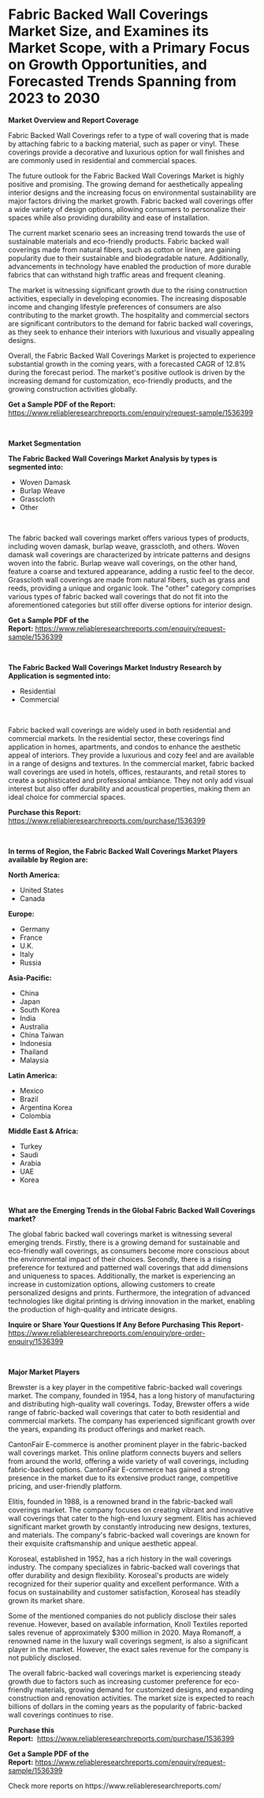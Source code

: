 <p><h1>Fabric Backed Wall Coverings Market Size, and Examines its Market Scope, with a Primary Focus on Growth Opportunities, and Forecasted Trends Spanning from 2023 to 2030</h1></p><p><strong>Market Overview and Report Coverage</strong></p>
<p><p>Fabric Backed Wall Coverings refer to a type of wall covering that is made by attaching fabric to a backing material, such as paper or vinyl. These coverings provide a decorative and luxurious option for wall finishes and are commonly used in residential and commercial spaces.</p><p>The future outlook for the Fabric Backed Wall Coverings Market is highly positive and promising. The growing demand for aesthetically appealing interior designs and the increasing focus on environmental sustainability are major factors driving the market growth. Fabric backed wall coverings offer a wide variety of design options, allowing consumers to personalize their spaces while also providing durability and ease of installation.</p><p>The current market scenario sees an increasing trend towards the use of sustainable materials and eco-friendly products. Fabric backed wall coverings made from natural fibers, such as cotton or linen, are gaining popularity due to their sustainable and biodegradable nature. Additionally, advancements in technology have enabled the production of more durable fabrics that can withstand high traffic areas and frequent cleaning.</p><p>The market is witnessing significant growth due to the rising construction activities, especially in developing economies. The increasing disposable income and changing lifestyle preferences of consumers are also contributing to the market growth. The hospitality and commercial sectors are significant contributors to the demand for fabric backed wall coverings, as they seek to enhance their interiors with luxurious and visually appealing designs.</p><p>Overall, the Fabric Backed Wall Coverings Market is projected to experience substantial growth in the coming years, with a forecasted CAGR of 12.8% during the forecast period. The market's positive outlook is driven by the increasing demand for customization, eco-friendly products, and the growing construction activities globally.</p></p>
<p><strong>Get a Sample PDF of the Report:</strong> <a href="https://www.reliableresearchreports.com/enquiry/request-sample/1536399">https://www.reliableresearchreports.com/enquiry/request-sample/1536399</a></p>
<p>&nbsp;</p>
<p><strong>Market Segmentation</strong></p>
<p><strong>The Fabric Backed Wall Coverings Market Analysis by types is segmented into:</strong></p>
<p><ul><li>Woven Damask</li><li>Burlap Weave</li><li>Grasscloth</li><li>Other</li></ul></p>
<p>&nbsp;</p>
<p><p>The fabric backed wall coverings market offers various types of products, including woven damask, burlap weave, grasscloth, and others. Woven damask wall coverings are characterized by intricate patterns and designs woven into the fabric. Burlap weave wall coverings, on the other hand, feature a coarse and textured appearance, adding a rustic feel to the decor. Grasscloth wall coverings are made from natural fibers, such as grass and reeds, providing a unique and organic look. The "other" category comprises various types of fabric backed wall coverings that do not fit into the aforementioned categories but still offer diverse options for interior design.</p></p>
<p><strong>Get a Sample PDF of the Report:</strong>&nbsp;<a href="https://www.reliableresearchreports.com/enquiry/request-sample/1536399">https://www.reliableresearchreports.com/enquiry/request-sample/1536399</a></p>
<p>&nbsp;</p>
<p><strong>The Fabric Backed Wall Coverings Market Industry Research by Application is segmented into:</strong></p>
<p><ul><li>Residential</li><li>Commercial</li></ul></p>
<p>&nbsp;</p>
<p><p>Fabric backed wall coverings are widely used in both residential and commercial markets. In the residential sector, these coverings find application in homes, apartments, and condos to enhance the aesthetic appeal of interiors. They provide a luxurious and cozy feel and are available in a range of designs and textures. In the commercial market, fabric backed wall coverings are used in hotels, offices, restaurants, and retail stores to create a sophisticated and professional ambiance. They not only add visual interest but also offer durability and acoustical properties, making them an ideal choice for commercial spaces.</p></p>
<p><strong>Purchase this Report:</strong>&nbsp; <a href="https://www.reliableresearchreports.com/purchase/1536399">https://www.reliableresearchreports.com/purchase/1536399</a></p>
<p>&nbsp;</p>
<p><strong>In terms of Region, the Fabric Backed Wall Coverings Market Players available by Region are:</strong></p>
<p>
    <p> <strong> North America: </strong>
        <ul>
            <li>United States</li>
            <li>Canada</li>
        </ul>
        </p> 
    <p> <strong> Europe: </strong>
        <ul>
            <li>Germany</li>
            <li>France</li>
            <li>U.K.</li>
            <li>Italy</li>
            <li>Russia</li>
        </ul>
        </p> 
    <p> <strong> Asia-Pacific: </strong>
        <ul>
            <li>China</li>
            <li>Japan</li>
            <li>South Korea</li>
            <li>India</li>
            <li>Australia</li>
            <li>China Taiwan</li>
            <li>Indonesia</li>
            <li>Thailand</li>
            <li>Malaysia</li>
        </ul>
        </p> 
    <p> <strong> Latin America: </strong>
        <ul>
            <li>Mexico</li>
            <li>Brazil</li>
            <li>Argentina Korea</li>
            <li>Colombia</li>
        </ul>
        </p> 
    <p> <strong> Middle East & Africa: </strong>
        <ul>
            <li>Turkey</li>
            <li>Saudi</li>
            <li>Arabia</li>
            <li>UAE</li>
            <li>Korea</li>
        </ul>
    </p>
    </p>
<p>&nbsp;</p>
<p><strong>What are the Emerging Trends in the Global Fabric Backed Wall Coverings market?</strong></p>
<p><p>The global fabric backed wall coverings market is witnessing several emerging trends. Firstly, there is a growing demand for sustainable and eco-friendly wall coverings, as consumers become more conscious about the environmental impact of their choices. Secondly, there is a rising preference for textured and patterned wall coverings that add dimensions and uniqueness to spaces. Additionally, the market is experiencing an increase in customization options, allowing customers to create personalized designs and prints. Furthermore, the integration of advanced technologies like digital printing is driving innovation in the market, enabling the production of high-quality and intricate designs.</p></p>
<p><strong>Inquire or Share Your Questions If Any Before Purchasing This Report</strong>- <a href="https://www.reliableresearchreports.com/enquiry/pre-order-enquiry/1536399">https://www.reliableresearchreports.com/enquiry/pre-order-enquiry/1536399</a></p>
<p>&nbsp;</p>
<p><strong>Major Market Players</strong></p>
<p><p>Brewster is a key player in the competitive fabric-backed wall coverings market. The company, founded in 1954, has a long history of manufacturing and distributing high-quality wall coverings. Today, Brewster offers a wide range of fabric-backed wall coverings that cater to both residential and commercial markets. The company has experienced significant growth over the years, expanding its product offerings and market reach.</p><p>CantonFair E-commerce is another prominent player in the fabric-backed wall coverings market. This online platform connects buyers and sellers from around the world, offering a wide variety of wall coverings, including fabric-backed options. CantonFair E-commerce has gained a strong presence in the market due to its extensive product range, competitive pricing, and user-friendly platform.</p><p>Elitis, founded in 1988, is a renowned brand in the fabric-backed wall coverings market. The company focuses on creating vibrant and innovative wall coverings that cater to the high-end luxury segment. Elitis has achieved significant market growth by constantly introducing new designs, textures, and materials. The company's fabric-backed wall coverings are known for their exquisite craftsmanship and unique aesthetic appeal.</p><p>Koroseal, established in 1952, has a rich history in the wall coverings industry. The company specializes in fabric-backed wall coverings that offer durability and design flexibility. Koroseal's products are widely recognized for their superior quality and excellent performance. With a focus on sustainability and customer satisfaction, Koroseal has steadily grown its market share.</p><p>Some of the mentioned companies do not publicly disclose their sales revenue. However, based on available information, Knoll Textiles reported sales revenue of approximately $300 million in 2020. Maya Romanoff, a renowned name in the luxury wall coverings segment, is also a significant player in the market. However, the exact sales revenue for the company is not publicly disclosed.</p><p>The overall fabric-backed wall coverings market is experiencing steady growth due to factors such as increasing customer preference for eco-friendly materials, growing demand for customized designs, and expanding construction and renovation activities. The market size is expected to reach billions of dollars in the coming years as the popularity of fabric-backed wall coverings continues to rise.</p></p>
<p><strong>Purchase this Report:</strong>&nbsp;&nbsp;<a href="https://www.reliableresearchreports.com/purchase/1536399">https://www.reliableresearchreports.com/purchase/1536399</a></p>
<p></p>
<p><strong>Get a Sample PDF of the Report:</strong>&nbsp;<a href="https://www.reliableresearchreports.com/enquiry/request-sample/1536399">https://www.reliableresearchreports.com/enquiry/request-sample/1536399</a></p>
<p>Check more reports on https://www.reliableresearchreports.com/</p>